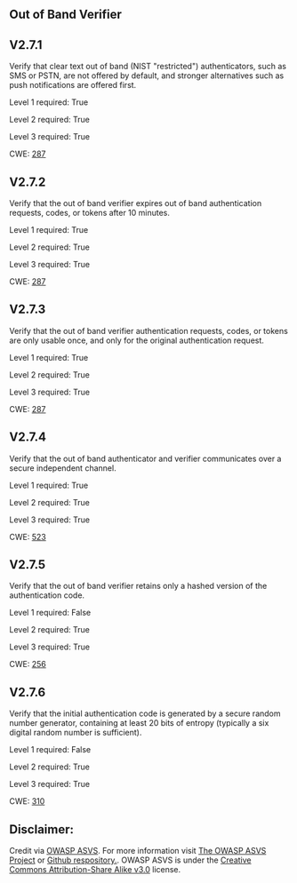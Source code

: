 ##  Out of Band Verifier

## V2.7.1

Verify that clear text out of band (NIST "restricted") authenticators, such as SMS or PSTN, are not offered by default, and stronger alternatives such as push notifications are offered first.

Level 1 required: True

Level 2 required: True

Level 3 required: True

CWE: [287](https://cwe.mitre.org/data/definitions/287)

## V2.7.2

Verify that the out of band verifier expires out of band authentication requests, codes, or tokens after 10 minutes.

Level 1 required: True

Level 2 required: True

Level 3 required: True

CWE: [287](https://cwe.mitre.org/data/definitions/287)

## V2.7.3

Verify that the out of band verifier authentication requests, codes, or tokens are only usable once, and only for the original authentication request.

Level 1 required: True

Level 2 required: True

Level 3 required: True

CWE: [287](https://cwe.mitre.org/data/definitions/287)

## V2.7.4

Verify that the out of band authenticator and verifier communicates over a secure independent channel.

Level 1 required: True

Level 2 required: True

Level 3 required: True

CWE: [523](https://cwe.mitre.org/data/definitions/523)

## V2.7.5

Verify that the out of band verifier retains only a hashed version of the authentication code.

Level 1 required: False

Level 2 required: True

Level 3 required: True

CWE: [256](https://cwe.mitre.org/data/definitions/256)

## V2.7.6

Verify that the initial authentication code is generated by a secure random number generator, containing at least 20 bits of entropy (typically a six digital random number is sufficient).

Level 1 required: False

Level 2 required: True

Level 3 required: True

CWE: [310](https://cwe.mitre.org/data/definitions/310)



## Disclaimer:

Credit via [OWASP ASVS](https://owasp.org/www-project-application-security-verification-standard/). For more information visit [The OWASP ASVS Project](https://owasp.org/www-project-application-security-verification-standard/) or [Github respository.](https://github.com/OWASP/ASVS). OWASP ASVS is under the [Creative Commons Attribution-Share Alike v3.0](https://creativecommons.org/licenses/by-sa/3.0/) license.
